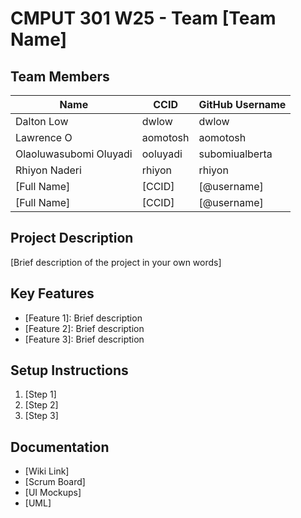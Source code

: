 # CMPUT 301 W25 - Team [Team Name]

## Team Members

| Name                   | CCID   | GitHub Username |
| -----------            | ------  | ---------------|
| Dalton Low             | dwlow   | dwlow          |
| Lawrence O             | aomotosh| aomotosh       |
| Olaoluwasubomi Oluyadi | ooluyadi| subomiualberta       |
| Rhiyon Naderi            | rhiyon | rhiyon     |
| [Full Name]            | [CCID] | [@username]     |
| [Full Name]             | [CCID] | [@username]     |

## Project Description

[Brief description of the project in your own words]

## Key Features

- [Feature 1]: Brief description
- [Feature 2]: Brief description
- [Feature 3]: Brief description

## Setup Instructions

1. [Step 1]
2. [Step 2]
3. [Step 3]

## Documentation

- [Wiki Link]
- [Scrum Board]
- [UI Mockups]
- [UML]
